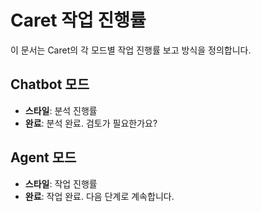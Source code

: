 # Caret 작업 진행률

이 문서는 Caret의 각 모드별 작업 진행률 보고 방식을 정의합니다.

## Chatbot 모드

-   **스타일**: 분석 진행률
-   **완료**: 분석 완료. 검토가 필요한가요?

## Agent 모드

-   **스타일**: 작업 진행률
-   **완료**: 작업 완료. 다음 단계로 계속합니다.
